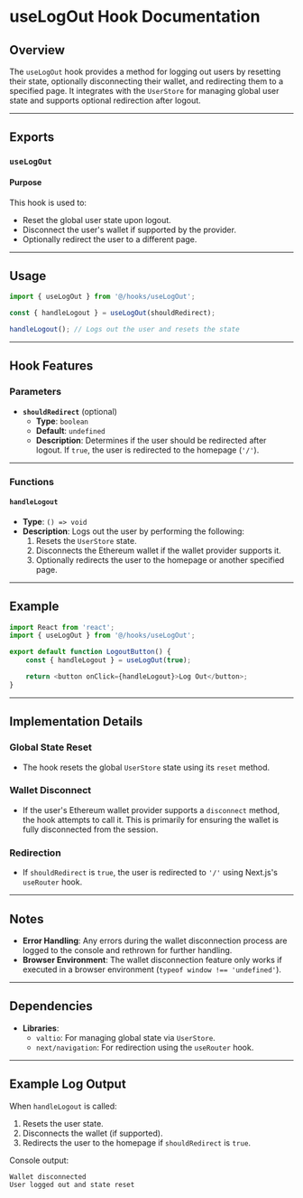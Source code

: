 
# useLogOut Hook Documentation

## Overview

The `useLogOut` hook provides a method for logging out users by resetting their state, optionally disconnecting their wallet, and redirecting them to a specified page. It integrates with the `UserStore` for managing global user state and supports optional redirection after logout.

---

## Exports

### `useLogOut`

#### Purpose

This hook is used to:
- Reset the global user state upon logout.
- Disconnect the user's wallet if supported by the provider.
- Optionally redirect the user to a different page.

---

## Usage

```typescript
import { useLogOut } from '@/hooks/useLogOut';

const { handleLogout } = useLogOut(shouldRedirect);

handleLogout(); // Logs out the user and resets the state
```

---

## Hook Features

### Parameters

- **`shouldRedirect`** (optional)
  - **Type**: `boolean`
  - **Default**: `undefined`
  - **Description**: Determines if the user should be redirected after logout. If `true`, the user is redirected to the homepage (`'/'`).

---

### Functions

#### `handleLogout`
- **Type**: `() => void`
- **Description**: Logs out the user by performing the following:
  1. Resets the `UserStore` state.
  2. Disconnects the Ethereum wallet if the wallet provider supports it.
  3. Optionally redirects the user to the homepage or another specified page.

---

## Example

```typescript
import React from 'react';
import { useLogOut } from '@/hooks/useLogOut';

export default function LogoutButton() {
    const { handleLogout } = useLogOut(true);

    return <button onClick={handleLogout}>Log Out</button>;
}
```

---

## Implementation Details

### **Global State Reset**
- The hook resets the global `UserStore` state using its `reset` method.

### **Wallet Disconnect**
- If the user's Ethereum wallet provider supports a `disconnect` method, the hook attempts to call it. This is primarily for ensuring the wallet is fully disconnected from the session.

### **Redirection**
- If `shouldRedirect` is `true`, the user is redirected to `'/'` using Next.js's `useRouter` hook.

---

## Notes

- **Error Handling**: Any errors during the wallet disconnection process are logged to the console and rethrown for further handling.
- **Browser Environment**: The wallet disconnection feature only works if executed in a browser environment (`typeof window !== 'undefined'`).

---

## Dependencies

- **Libraries**:
  - `valtio`: For managing global state via `UserStore`.
  - `next/navigation`: For redirection using the `useRouter` hook.

---

## Example Log Output

When `handleLogout` is called:
1. Resets the user state.
2. Disconnects the wallet (if supported).
3. Redirects the user to the homepage if `shouldRedirect` is `true`.

Console output:
```
Wallet disconnected
User logged out and state reset
```
